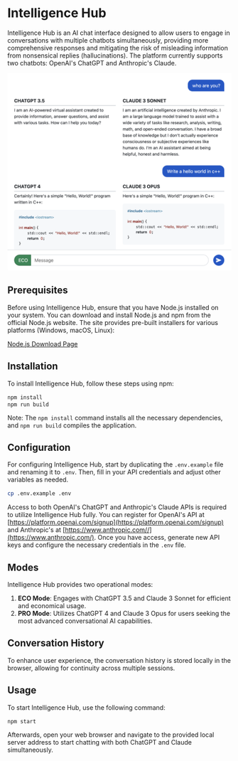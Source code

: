 # Intelligence Hub

Intelligence Hub is an AI chat interface designed to allow users to engage in conversations with multiple chatbots simultaneously, providing more comprehensive responses and mitigating the risk of misleading information from nonsensical replies (hallucinations). The platform currently supports two chatbots: OpenAI's ChatGPT and Anthropic's Claude.

![Screenshot of Intelligence Hub](./screenshot.png)

## Prerequisites

Before using Intelligence Hub, ensure that you have Node.js installed on your system. You can download and install Node.js and npm from the official Node.js website. The site provides pre-built installers for various platforms (Windows, macOS, Linux):

[Node.js Download Page](https://nodejs.org/en/download/)

## Installation

To install Intelligence Hub, follow these steps using npm:

```
npm install
npm run build
```

Note: The `npm install` command installs all the necessary dependencies, and `npm run build` compiles the application.

## Configuration

For configuring Intelligence Hub, start by duplicating the `.env.example` file and renaming it to `.env`. Then, fill in your API credentials and adjust other variables as needed.

```bash
cp .env.example .env
```

Access to both OpenAI's ChatGPT and Anthropic's Claude APIs is required to utilize Intelligence Hub fully. You can register for OpenAI's API at [https://platform.openai.com/signup](https://platform.openai.com/signup) and Anthropic's at [https://www.anthropic.com//](https://www.anthropic.com/). Once you have access, generate new API keys and configure the necessary credentials in the `.env` file.

## Modes

Intelligence Hub provides two operational modes:

1. **ECO Mode**: Engages with ChatGPT 3.5 and Claude 3 Sonnet for efficient and economical usage.
2. **PRO Mode**: Utilizes ChatGPT 4 and Claude 3 Opus for users seeking the most advanced conversational AI capabilities.

## Conversation History

To enhance user experience, the conversation history is stored locally in the browser, allowing for continuity across multiple sessions.

## Usage

To start Intelligence Hub, use the following command:

```
npm start
```
Afterwards, open your web browser and navigate to the provided local server address to start chatting with both ChatGPT and Claude simultaneously.
